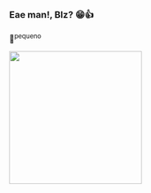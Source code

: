 ### Eae man!, Blz? 😁👍

🐧<sup>pequeno</sup>

<img src="https://media.giphy.com/media/v1.Y2lkPTc5MGI3NjExZWVjMW94NG51eDA1bzl0Mm5sYmI3eXk0ZXZtMGs3YnJ4dXhicjhiOCZlcD12MV9pbnRlcm5hbF9naWZfYnlfaWQmY3Q9Zw/Dh5q0sShxgp13DwrvG/giphy.gif" height="240px">
<!--
**MultMan02/MultMan02** is a ✨ _special_ ✨ repository because its `README.md` (this file) appears on your GitHub profile.

Here are some ideas to get you started:

- 🔭 I’m currently working on ...
- 🌱 I’m currently learning ...
- 👯 I’m looking to collaborate on ...
- 🤔 I’m looking for help with ...
- 💬 Ask me about ...
- 📫 How to reach me: ...
- 😄 Pronouns: ...
- ⚡ Fun fact: ...
-->
